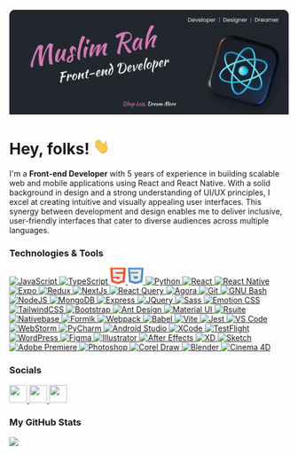 [![Header](https://raw.githubusercontent.com/lezgea/lezgea/master/banner.png "Header")](https://github.com/lezgea)

# Hey, folks! <img src="https://raw.githubusercontent.com/lezgea/lezgea/master/wave.gif" width="30px" height="30px" />

I'm a <b>Front-end Developer</b> with 5 years of experience in building scalable web and mobile applications using React and React Native. With a solid background in design and a strong understanding of UI/UX principles, I excel at creating intuitive and visually appealing user interfaces. This synergy between development and design enables me to deliver inclusive, user-friendly interfaces that cater to diverse audiences across multiple languages.

### Technologies & Tools 
<p align="left">
  <!-- JavaScript -->
  <a href="https://developer.mozilla.org/en-US/docs/Web/JavaScript" target="_blank" rel="noreferrer">
    <picture>
      <source media="(prefers-color-scheme: dark)" srcset="https://raw.githubusercontent.com/lezgea/lezgea/master/icons/js.png" />
      <source media="(prefers-color-scheme: light)" srcset="https://raw.githubusercontent.com/lezgea/lezgea/master/icons/js.png" />
      <img src="https://seeklogo.com/images/E/expo-logo-01BB2BCFC3-seeklogo.com.png" width="31" height="31" alt="JavaScript"/>
    </picture>
  </a>
  <!-- TypeScript -->
  <a href="https://www.typescriptlang.org/" target="_blank" rel="noreferrer">
    <picture>
      <source media="(prefers-color-scheme: dark)" srcset="https://cdn3d.iconscout.com/3d/free/thumb/free-typescript-3d-icon-download-in-png-blend-fbx-gltf-file-formats--microsoft-logo-angular-language-javascript-static-type-coding-lang-pack-logos-icons-7577992.png?f=webp" />
      <source media="(prefers-color-scheme: light)" srcset="https://cdn3d.iconscout.com/3d/free/thumb/free-typescript-3d-icon-download-in-png-blend-fbx-gltf-file-formats--microsoft-logo-angular-language-javascript-static-type-coding-lang-pack-logos-icons-7577992.png?f=webp" />
      <img src="https://cdn3d.iconscout.com/3d/free/thumb/free-typescript-3d-icon-download-in-png-blend-fbx-gltf-file-formats--microsoft-logo-angular-language-javascript-static-type-coding-lang-pack-logos-icons-7577992.png?f=webp" width="32" height="32" alt="TypeScript"/>
    </picture>
  </a>
  <!-- HTML -->
  <a href="https://developer.mozilla.org/en-US/docs/Glossary/HTML5" target="_blank" rel="noreferrer">
    <picture>
      <source media="(prefers-color-scheme: dark)" srcset="https://raw.githubusercontent.com/lezgea/lezgea/master/icons/html.png" />
      <source media="(prefers-color-scheme: light)" srcset="https://raw.githubusercontent.com/lezgea/lezgea/master/icons/html.png" />
      <img src="https://raw.githubusercontent.com/lezgea/lezgea/master/icons/html.png" width="28" height="30" alt="HTML"/>
    </picture>
  </a>
  <!-- CSS -->
  <a href="https://www.w3.org/TR/CSS/#css" target="_blank" rel="noreferrer">
    <picture>
      <source media="(prefers-color-scheme: dark)" srcset="https://raw.githubusercontent.com/lezgea/lezgea/master/icons/css.png" />
      <source media="(prefers-color-scheme: light)" srcset="https://raw.githubusercontent.com/lezgea/lezgea/master/icons/css.png" />
      <img src="https://raw.githubusercontent.com/lezgea/lezgea/master/icons/css.png" width="28" height="30" alt="CSS"/>
    </picture>
  </a>
  <!-- Python -->
  <a href="https://www.python.org/" target="_blank" rel="noreferrer">
    <picture>
      <source media="(prefers-color-scheme: dark)" srcset="https://raw.githubusercontent.com/danielcranney/readme-generator/main/public/icons/skills/python-colored.svg" />
      <source media="(prefers-color-scheme: light)" srcset="https://raw.githubusercontent.com/danielcranney/readme-generator/main/public/icons/skills/python-colored.svg" />
      <img src="https://raw.githubusercontent.com/danielcranney/readme-generator/main/public/icons/skills/python-colored.svg" width="32" height="32" alt="Python"/>
    </picture>
  </a>
  <!-- React -->
  <a href="https://reactjs.org/" target="_blank" rel="noreferrer">
    <picture>
      <source media="(prefers-color-scheme: dark)" srcset="https://raw.githubusercontent.com/danielcranney/readme-generator/main/public/icons/skills/react-colored.svg" />
      <source media="(prefers-color-scheme: light)" srcset="https://raw.githubusercontent.com/danielcranney/readme-generator/main/public/icons/skills/react-colored.svg" />
      <img src="https://raw.githubusercontent.com/danielcranney/readme-generator/main/public/icons/skills/react-colored.svg" width="32" height="32" alt="React"/>
    </picture>
  </a>
  <!-- React Native -->
  <a href="https://reactnative.dev/" target="_blank" rel="noreferrer">
    <picture>
      <source media="(prefers-color-scheme: dark)" srcset="https://cdn3d.iconscout.com/3d/free/thumb/free-react-3d-icon-download-in-png-blend-fbx-gltf-file-formats--facebook-logo-native-javascript-library-user-interfaces-coding-lang-pack-logos-icons-7578010.png" />
      <source media="(prefers-color-scheme: light)" srcset="https://cdn3d.iconscout.com/3d/free/thumb/free-react-3d-icon-download-in-png-blend-fbx-gltf-file-formats--facebook-logo-native-javascript-library-user-interfaces-coding-lang-pack-logos-icons-7578010.png" />
      <img src="https://cdn3d.iconscout.com/3d/free/thumb/free-react-3d-icon-download-in-png-blend-fbx-gltf-file-formats--facebook-logo-native-javascript-library-user-interfaces-coding-lang-pack-logos-icons-7578010.png" width="32" height="32" alt="React Native"/>
    </picture>
  </a>
  <!-- Expo -->
  <a href="https://expo.dev/" target="_blank" rel="noreferrer">
    <picture>
      <source media="(prefers-color-scheme: dark)" srcset="https://seeklogo.com/images/E/expo-logo-01BB2BCFC3-seeklogo.com.png" />
      <source media="(prefers-color-scheme: light)" srcset="https://seeklogo.com/images/E/expo-logo-01BB2BCFC3-seeklogo.com.png" />
      <img src="https://www.svgrepo.com/show/373591/expo.svg" width="30" height="30" alt="Expo"/>
    </picture>
  </a>
  <!-- Redux -->
  <a href="https://redux.js.org/" target="_blank" rel="noreferrer">
    <picture>
      <source media="(prefers-color-scheme: dark)" srcset="https://raw.githubusercontent.com/danielcranney/readme-generator/main/public/icons/skills/redux-colored.svg" />
      <source media="(prefers-color-scheme: light)" srcset="https://raw.githubusercontent.com/danielcranney/readme-generator/main/public/icons/skills/redux-colored.svg" />
      <img src="https://raw.githubusercontent.com/danielcranney/readme-generator/main/public/icons/skills/redux-colored.svg" width="32" height="32" alt="Redux"/>
    </picture>
  </a>
  <!-- NextJS -->
  <a href="https://nextjs.org/docs" target="_blank" rel="noreferrer">
    <picture>
      <source media="(prefers-color-scheme: dark)" srcset="https://seeklogo.com/images/N/next-js-icon-logo-EE302D5DBD-seeklogo.com.png" />
      <source media="(prefers-color-scheme: light)" srcset="https://seeklogo.com/images/N/next-js-icon-logo-EE302D5DBD-seeklogo.com.png" />
      <img src="https://seeklogo.com/images/N/next-js-icon-logo-EE302D5DBD-seeklogo.com.png" width="32" height="32" alt="NextJs"/>
    </picture>
  </a>
  <!-- React Query -->
  <a href="https://www.npmjs.com/package/react-query" target="_blank" rel="noreferrer">
    <picture>
      <source media="(prefers-color-scheme: dark)" srcset="https://miro.medium.com/v2/resize:fit:1200/1*elhu-42TzQEdsFjKDbQhhA.png" />
      <source media="(prefers-color-scheme: light)" srcset="https://miro.medium.com/v2/resize:fit:1200/1*elhu-42TzQEdsFjKDbQhhA.png" />
      <img src="https://miro.medium.com/v2/resize:fit:1200/1*elhu-42TzQEdsFjKDbQhhA.png" width="32" height="32" alt="React Query"/>
    </picture>
  </a>
  <!-- Agora -->
  <a href="https://www.agora.io/en/" target="_blank" rel="noreferrer">
    <picture>
      <source media="(prefers-color-scheme: dark)" srcset="https://cdn.prod.website-files.com/660affa848e8af81bdd03909/66ab7f671fb90c022fb7f1dc_Agora%20Logo%20Crisp.webp" />
      <source media="(prefers-color-scheme: light)" srcset="https://cdn.prod.website-files.com/660affa848e8af81bdd03909/66ab7f671fb90c022fb7f1dc_Agora%20Logo%20Crisp.webp" />
      <img src="https://cdn.prod.website-files.com/660affa848e8af81bdd03909/66ab7f671fb90c022fb7f1dc_Agora%20Logo%20Crisp.webp" width="60" height="32" alt="Agora"/>
    </picture>
  </a>
  <!-- Git -->
  <a href="https://git-scm.com/" target="_blank" rel="noreferrer">
    <picture>
      <source media="(prefers-color-scheme: dark)" srcset="https://raw.githubusercontent.com/danielcranney/readme-generator/main/public/icons/skills/git-colored.svg" />
      <source media="(prefers-color-scheme: light)" srcset="https://raw.githubusercontent.com/danielcranney/readme-generator/main/public/icons/skills/git-colored.svg" />
      <img src="https://raw.githubusercontent.com/danielcranney/readme-generator/main/public/icons/skills/git-colored.svg" width="32" height="32" alt="Git"/>
    </picture>
  </a>
  <!-- GNU Bash -->
  <a href="https://www.gnu.org/software/bash/" target="_blank" rel="noreferrer">
  <picture>
      <source media="(prefers-color-scheme: dark)" srcset="https://raw.githubusercontent.com/danielcranney/readme-generator/main/public/icons/skills/gnubash.svg" />
     <source media="(prefers-color-scheme: light)" srcset="https://raw.githubusercontent.com/danielcranney/readme-generator/main/public/icons/skills/gnubash.svg" />
      <img src="https://raw.githubusercontent.com/danielcranney/readme-generator/main/public/icons/skills/gnubash.svg" width="32" height="32" alt="GNU Bash"/>
    </picture>
  </a>
<!-- NodeJS -->
<a href="https://nodejs.org/en/" target="_blank" rel="noreferrer">
  <picture>
    <source media="(prefers-color-scheme: dark)" srcset="https://raw.githubusercontent.com/danielcranney/readme-generator/main/public/icons/skills/nodejs-colored.svg" />
    <source media="(prefers-color-scheme: light)" srcset="https://raw.githubusercontent.com/danielcranney/readme-generator/main/public/icons/skills/nodejs-colored.svg" />
    <img src="https://raw.githubusercontent.com/danielcranney/readme-generator/main/public/icons/skills/nodejs-colored.svg" width="32" height="32" alt="NodeJS"/>
  </picture>
</a>
<!-- MongoDB -->
<a href="https://www.mongodb.com/" target="_blank" rel="noreferrer">
  <picture>
    <source media="(prefers-color-scheme: dark)" srcset="https://raw.githubusercontent.com/danielcranney/readme-generator/main/public/icons/skills/mongodb-colored.svg" />
    <source media="(prefers-color-scheme: light)" srcset="https://raw.githubusercontent.com/danielcranney/readme-generator/main/public/icons/skills/mongodb-colored.svg" />
    <img src="https://raw.githubusercontent.com/danielcranney/readme-generator/main/public/icons/skills/mongodb-colored.svg" width="25" height="32" alt="MongoDB"/>
  </picture>
</a>
<!-- Express -->
<a href="https://expressjs.com/" target="_blank" rel="noreferrer">
  <picture>
    <source media="(prefers-color-scheme: dark)" srcset="https://adware-technologies.s3.amazonaws.com/uploads/technology/thumbnail/20/express-js.png" />
    <source media="(prefers-color-scheme: light)" srcset="https://adware-technologies.s3.amazonaws.com/uploads/technology/thumbnail/20/express-js.png" />
    <img src="https://adware-technologies.s3.amazonaws.com/uploads/technology/thumbnail/20/express-js.png" width="32" height="32" alt="Express"/>
  </picture>
</a>
<!-- JQuery -->
<a href="https://jquery.com/" target="_blank" rel="noreferrer">
  <picture>
    <source media="(prefers-color-scheme: dark)" srcset="https://raw.githubusercontent.com/danielcranney/readme-generator/main/public/icons/skills/jquery-colored.svg" />
    <source media="(prefers-color-scheme: light)" srcset="https://raw.githubusercontent.com/danielcranney/readme-generator/main/public/icons/skills/jquery-colored.svg" />
    <img src="https://raw.githubusercontent.com/danielcranney/readme-generator/main/public/icons/skills/jquery-colored.svg" width="32" height="32" alt="JQuery"/>
  </picture>
</a>
<!-- Sass -->
<a href="https://sass-lang.com/" target="_blank" rel="noreferrer">
  <picture>
    <source media="(prefers-color-scheme: dark)" srcset="https://raw.githubusercontent.com/danielcranney/readme-generator/main/public/icons/skills/sass-colored.svg" />
    <source media="(prefers-color-scheme: light)" srcset="https://raw.githubusercontent.com/danielcranney/readme-generator/main/public/icons/skills/sass-colored.svg" />
    <img src="https://raw.githubusercontent.com/danielcranney/readme-generator/main/public/icons/skills/sass-colored.svg" width="35" height="32" alt="Sass"/>
  </picture>
</a>
<!-- Emotion CSS -->
<a href="https://emotion.sh/docs/introduction" target="_blank" rel="noreferrer">
  <picture>
    <source media="(prefers-color-scheme: dark)" srcset="https://cdn.rawgit.com/emotion-js/emotion/main/emotion.png" />
    <source media="(prefers-color-scheme: light)" srcset="https://cdn.rawgit.com/emotion-js/emotion/main/emotion.png" />
    <img src="https://cdn.rawgit.com/emotion-js/emotion/main/emotion.png" width="32" height="32" alt="Emotion CSS"/>
  </picture>
</a>
<!-- TailwindCSS -->
<a href="https://tailwindcss.com/" target="_blank" rel="noreferrer">
  <picture>
    <source media="(prefers-color-scheme: dark)" srcset="https://raw.githubusercontent.com/danielcranney/readme-generator/main/public/icons/skills/tailwindcss-colored.svg" />
    <source media="(prefers-color-scheme: light)" srcset="https://raw.githubusercontent.com/danielcranney/readme-generator/main/public/icons/skills/tailwindcss-colored.svg" />
    <img src="https://raw.githubusercontent.com/danielcranney/readme-generator/main/public/icons/skills/tailwindcss-colored.svg" width="32" height="32" alt="TailwindCSS"/>
  </picture>
</a>
<!-- Bootstrap -->
<a href="https://getbootstrap.com/" target="_blank" rel="noreferrer">
  <picture>
    <source media="(prefers-color-scheme: dark)" srcset="https://raw.githubusercontent.com/danielcranney/readme-generator/main/public/icons/skills/bootstrap-colored.svg" />
    <source media="(prefers-color-scheme: light)" srcset="https://raw.githubusercontent.com/danielcranney/readme-generator/main/public/icons/skills/bootstrap-colored.svg" />
    <img src="https://raw.githubusercontent.com/danielcranney/readme-generator/main/public/icons/skills/bootstrap-colored.svg" width="32" height="32" alt="Bootstrap"/>
  </picture>
</a>
<!-- Ant Design -->
<a href="https://ant.design/" target="_blank" rel="noreferrer">
  <picture>
    <source media="(prefers-color-scheme: dark)" srcset="https://fac.feffery.tech/assets/imgs/fac-logo.svg" />
    <source media="(prefers-color-scheme: light)" srcset="https://fac.feffery.tech/assets/imgs/fac-logo.svg" />
    <img src="https://fac.feffery.tech/assets/imgs/fac-logo.svg" width="32" height="32" alt="Ant Design"/>
  </picture>
</a>
<!-- Material UI -->
<a href="https://mui.com/" target="_blank" rel="noreferrer">
  <picture>
    <source media="(prefers-color-scheme: dark)" srcset="https://raw.githubusercontent.com/danielcranney/readme-generator/main/public/icons/skills/materialui-colored.svg" />
    <source media="(prefers-color-scheme: light)" srcset="https://raw.githubusercontent.com/danielcranney/readme-generator/main/public/icons/skills/materialui-colored.svg" />
    <img src="https://raw.githubusercontent.com/danielcranney/readme-generator/main/public/icons/skills/materialui-colored.svg" width="32" height="32" alt="Material UI"/>
  </picture>
</a>
<!-- Rsuite -->
<a href="https://rsuitejs.com/" target="_blank" rel="noreferrer">
  <picture>
    <source media="(prefers-color-scheme: dark)" srcset="https://avatars.githubusercontent.com/u/19635045?s=280&v=4" />
    <source media="(prefers-color-scheme: light)" srcset="https://avatars.githubusercontent.com/u/19635045?s=280&v=4" />
    <img src="https://avatars.githubusercontent.com/u/19635045?s=280&v=4" width="32" height="32" alt="Rsuite"/>
  </picture>
</a>
<!-- Nativebase -->
<a href="https://nativebase.io/" target="_blank" rel="noreferrer">
  <picture>
    <source media="(prefers-color-scheme: dark)" srcset="https://cdn.hashnode.com/res/hashnode/image/upload/v1643109960804/iJ6WHws9W.png" />
    <source media="(prefers-color-scheme: light)" srcset="https://cdn.hashnode.com/res/hashnode/image/upload/v1643109960804/iJ6WHws9W.png" />
    <img src="https://cdn.hashnode.com/res/hashnode/image/upload/v1643109960804/iJ6WHws9W.png" width="32" height="32" alt="Nativebase"/>
  </picture>
</a>
<!-- Formik -->
<a href="https://formik.org/" target="_blank" rel="noreferrer">
  <picture>
    <source media="(prefers-color-scheme: dark)" srcset="https://images.opencollective.com/formik/7ba0331/logo/256.png" />
    <source media="(prefers-color-scheme: light)" srcset="https://images.opencollective.com/formik/7ba0331/logo/256.png" />
    <img src="https://images.opencollective.com/formik/7ba0331/logo/256.png" width="30" height="32" alt="Formik"/>
  </picture>
</a>
<!-- Webpack -->
<a href="https://webpack.js.org/" target="_blank" rel="noreferrer">
  <picture>
    <source media="(prefers-color-scheme: dark)" srcset="https://raw.githubusercontent.com/danielcranney/readme-generator/main/public/icons/skills/webpack-colored.svg" />
    <source media="(prefers-color-scheme: light)" srcset="https://raw.githubusercontent.com/danielcranney/readme-generator/main/public/icons/skills/webpack-colored.svg" />
    <img src="https://raw.githubusercontent.com/danielcranney/readme-generator/main/public/icons/skills/webpack-colored.svg" width="32" height="32" alt="Webpack"/>
  </picture>
</a>
<!-- Babel -->
<a href="https://babeljs.io/" target="_blank" rel="noreferrer">
  <picture>
    <source media="(prefers-color-scheme: dark)" srcset="https://raw.githubusercontent.com/babel/logo/master/babel.png" />
    <source media="(prefers-color-scheme: light)" srcset="https://raw.githubusercontent.com/babel/logo/master/babel.png" />
    <img src="https://raw.githubusercontent.com/babel/logo/master/babel.png" width="50" height="32" alt="Babel"/>
  </picture>
</a>
<!-- Vite -->
<a href="https://vitejs.dev/" target="_blank" rel="noreferrer">
  <picture>
    <source media="(prefers-color-scheme: dark)" srcset="https://raw.githubusercontent.com/danielcranney/readme-generator/main/public/icons/skills/vite-colored.svg" />
    <source media="(prefers-color-scheme: light)" srcset="https://raw.githubusercontent.com/danielcranney/readme-generator/main/public/icons/skills/vite-colored.svg" />
    <img src="https://raw.githubusercontent.com/danielcranney/readme-generator/main/public/icons/skills/vite-colored.svg" width="32" height="32" alt="Vite"/>
  </picture>
</a>
<!-- Jest -->
<a href="https://jestjs.io/" target="_blank" rel="noreferrer">
  <picture>
    <source media="(prefers-color-scheme: dark)" srcset="https://cdn.freebiesupply.com/logos/large/2x/jest-logo-png-transparent.png" />
    <source media="(prefers-color-scheme: light)" srcset="https://cdn.freebiesupply.com/logos/large/2x/jest-logo-png-transparent.png" />
    <img src="https://cdn.freebiesupply.com/logos/large/2x/jest-logo-png-transparent.png" width="32" height="32" alt="Jest"/>
  </picture>
</a>
<!-- VS Code -->
<a href="https://code.visualstudio.com/" target="_blank" rel="noreferrer">
  <picture>
    <source media="(prefers-color-scheme: dark)" srcset="https://code.visualstudio.com/assets/images/code-stable.png" />
    <source media="(prefers-color-scheme: light)" srcset="https://code.visualstudio.com/assets/images/code-stable.png" />
    <img src="https://code.visualstudio.com/assets/images/code-stable.png" width="32" height="32" alt="VS Code"/>
  </picture>
</a>
<!-- Webstorm -->
<a href="https://www.jetbrains.com/webstorm/" target="_blank" rel="noreferrer">
  <picture>
    <source media="(prefers-color-scheme: dark)" srcset="https://images.g2crowd.com/uploads/product/image/large_detail/large_detail_d530342960305b9dd8d4c76a376d3cd3/webstorm.png" />
    <source media="(prefers-color-scheme: light)" srcset="https://images.g2crowd.com/uploads/product/image/large_detail/large_detail_d530342960305b9dd8d4c76a376d3cd3/webstorm.png" />
    <img src="https://images.g2crowd.com/uploads/product/image/large_detail/large_detail_d530342960305b9dd8d4c76a376d3cd3/webstorm.png" width="32" height="32" alt="WebStorm"/>
  </picture>
</a>
<!-- PyCharm -->
<a href="https://www.jetbrains.com/pycharm/" target="_blank" rel="noreferrer">
  <picture>
    <source media="(prefers-color-scheme: dark)" srcset="https://upload.wikimedia.org/wikipedia/commons/thumb/1/1d/PyCharm_Icon.svg/1024px-PyCharm_Icon.svg.png" />
    <source media="(prefers-color-scheme: light)" srcset="https://upload.wikimedia.org/wikipedia/commons/thumb/1/1d/PyCharm_Icon.svg/1024px-PyCharm_Icon.svg.png" />
    <img src="https://upload.wikimedia.org/wikipedia/commons/thumb/1/1d/PyCharm_Icon.svg/1024px-PyCharm_Icon.svg.png" width="32" height="32" alt="PyCharm"/>
  </picture>
</a>
<!-- Android Studio -->
<a href="https://developer.android.com/" target="_blank" rel="noreferrer">
  <picture>
    <source media="(prefers-color-scheme: dark)" srcset="https://icons.veryicon.com/png/o/file-type/exquisite-multicolor-icon/androidstudio.png" />
    <source media="(prefers-color-scheme: light)" srcset="https://icons.veryicon.com/png/o/file-type/exquisite-multicolor-icon/androidstudio.png" />
    <img src="https://icons.veryicon.com/png/o/file-type/exquisite-multicolor-icon/androidstudio.png" width="32" height="32" alt="Android Studio"/>
  </picture>
</a>
<!-- XCode -->
<a href="https://www.xcode.com" target="_blank" rel="noreferrer">
  <picture>
    <source media="(prefers-color-scheme: dark)" srcset="https://upload.wikimedia.org/wikipedia/en/5/56/Xcode_14_icon.png" />
    <source media="(prefers-color-scheme: light)" srcset="https://upload.wikimedia.org/wikipedia/en/5/56/Xcode_14_icon.png" />
    <img src="https://upload.wikimedia.org/wikipedia/en/5/56/Xcode_14_icon.png" width="32" height="32" alt="XCode"/>
  </picture>
</a>
<!-- TestFlight -->
<a href="https://developer.apple.com/testflight/" target="_blank" rel="noreferrer">
  <picture>
    <source media="(prefers-color-scheme: dark)" srcset="https://cdn.jim-nielsen.com/macos/512/testflight-2023-05-19.png?rf=1024" />
    <source media="(prefers-color-scheme: light)" srcset="https://cdn.jim-nielsen.com/macos/512/testflight-2023-05-19.png?rf=1024" />
    <img src="https://cdn.jim-nielsen.com/macos/512/testflight-2023-05-19.png?rf=1024" width="32" height="32" alt="TestFlight"/>
  </picture>
</a>
<!-- WordPress -->
<a href="https://wordpress.com" target="_blank" rel="noreferrer">
  <picture>
    <source media="(prefers-color-scheme: dark)" srcset="https://raw.githubusercontent.com/danielcranney/readme-generator/main/public/icons/skills/wordpress-colored.svg" />
    <source media="(prefers-color-scheme: light)" srcset="https://raw.githubusercontent.com/danielcranney/readme-generator/main/public/icons/skills/wordpress-colored.svg" />
    <img src="https://raw.githubusercontent.com/danielcranney/readme-generator/main/public/icons/skills/wordpress-colored.svg" width="32" height="32" alt="WordPress"/>
  </picture>
</a>
<!-- Figma -->
<a href="https://www.figma.com/" target="_blank" rel="noreferrer">
  <picture>
    <source media="(prefers-color-scheme: dark)" srcset="https://raw.githubusercontent.com/danielcranney/readme-generator/main/public/icons/skills/figma-colored.svg" />
    <source media="(prefers-color-scheme: light)" srcset="https://raw.githubusercontent.com/danielcranney/readme-generator/main/public/icons/skills/figma-colored.svg" />
    <img src="https://raw.githubusercontent.com/danielcranney/readme-generator/main/public/icons/skills/figma-colored.svg" width="32" height="32" alt="Figma"/>
  </picture>
</a>
<!-- Illustrator -->
<a href="https://www.adobe.com/uk/products/illustrator.html" target="_blank" rel="noreferrer">
  <picture>
    <source media="(prefers-color-scheme: dark)" srcset="https://i.pinimg.com/originals/2a/e7/0c/2ae70c03ed23aea660f17fde2dcd182e.png" />
    <source media="(prefers-color-scheme: light)" srcset="https://i.pinimg.com/originals/2a/e7/0c/2ae70c03ed23aea660f17fde2dcd182e.png" />
    <img src="https://i.pinimg.com/originals/2a/e7/0c/2ae70c03ed23aea660f17fde2dcd182e.png" width="32" height="32" alt="Illustrator"/>
  </picture>
</a>
<!-- After Effects -->
<a href="https://www.adobe.com/uk/products/aftereffects.html" target="_blank" rel="noreferrer">
  <picture>
    <source media="(prefers-color-scheme: dark)" srcset="https://cdn3d.iconscout.com/3d/premium/thumb/after-effect-3d-icon-download-in-png-blend-fbx-gltf-file-formats--design-software-graphic-designer-pack-development-icons-8778810.png" />
    <source media="(prefers-color-scheme: light)" srcset="https://cdn3d.iconscout.com/3d/premium/thumb/after-effect-3d-icon-download-in-png-blend-fbx-gltf-file-formats--design-software-graphic-designer-pack-development-icons-8778810.png" />
    <img src="https://cdn3d.iconscout.com/3d/premium/thumb/after-effect-3d-icon-download-in-png-blend-fbx-gltf-file-formats--design-software-graphic-designer-pack-development-icons-8778810.png" width="32" height="32" alt="After Effects"/>
  </picture>
</a>
<!-- XD -->
<a href="https://www.adobe.com/uk/products/xd.html" target="_blank" rel="noreferrer">
  <picture>
    <source media="(prefers-color-scheme: dark)" srcset="https://cdn3d.iconscout.com/3d/free/thumb/free-adobe-xd-3d-icon-download-in-png-blend-fbx-gltf-file-formats--logo-application-app-creative-software-pack-appliances-icons-9395212.png" />
    <source media="(prefers-color-scheme: light)" srcset="https://cdn3d.iconscout.com/3d/free/thumb/free-adobe-xd-3d-icon-download-in-png-blend-fbx-gltf-file-formats--logo-application-app-creative-software-pack-appliances-icons-9395212.png" />
    <img src="https://cdn3d.iconscout.com/3d/free/thumb/free-adobe-xd-3d-icon-download-in-png-blend-fbx-gltf-file-formats--logo-application-app-creative-software-pack-appliances-icons-9395212.png" width="32" height="32" alt="XD"/>
  </picture>
</a>
<!-- Sketch -->
<a href="https://www.sketch.com/" target="_blank" rel="noreferrer">
  <picture>
    <source media="(prefers-color-scheme: dark)" srcset="https://raw.githubusercontent.com/danielcranney/readme-generator/main/public/icons/skills/sketch-colored.svg" />
    <source media="(prefers-color-scheme: light)" srcset="https://raw.githubusercontent.com/danielcranney/readme-generator/main/public/icons/skills/sketch-colored.svg" />
    <img src="https://raw.githubusercontent.com/danielcranney/readme-generator/main/public/icons/skills/sketch-colored.svg" width="32" height="32" alt="Sketch"/>
  </picture>
</a>
<!-- Adobe Premiere -->
<a href="https://www.adobe.com/products/premiere.html" target="_blank" rel="noreferrer">
  <picture>
    <source media="(prefers-color-scheme: dark)" srcset="https://cdn3d.iconscout.com/3d/free/thumb/free-adobe-premier-9234642-7516867.png?f=webp" />
    <source media="(prefers-color-scheme: light)" srcset="https://cdn3d.iconscout.com/3d/free/thumb/free-adobe-premier-9234642-7516867.png?f=webp" />
    <img src="https://cdn3d.iconscout.com/3d/free/thumb/free-adobe-premier-9234642-7516867.png?f=webp" width="32" height="32" alt="Adobe Premiere"/>
  </picture>
</a>
<!-- Photoshop -->
<a href="https://www.adobe.com/products/photoshop.html" target="_blank" rel="noreferrer">
  <picture>
    <source media="(prefers-color-scheme: dark)" srcset="https://cdn3d.iconscout.com/3d/free/thumb/free-adobe-photoshop-3d-icon-download-in-png-blend-fbx-gltf-file-formats--design-soft-tool-logo-pack-logos-icons-7516862.png" />
    <source media="(prefers-color-scheme: light)" srcset="https://cdn3d.iconscout.com/3d/free/thumb/free-adobe-photoshop-3d-icon-download-in-png-blend-fbx-gltf-file-formats--design-soft-tool-logo-pack-logos-icons-7516862.png" />
    <img src="https://cdn3d.iconscout.com/3d/free/thumb/free-adobe-photoshop-3d-icon-download-in-png-blend-fbx-gltf-file-formats--design-soft-tool-logo-pack-logos-icons-7516862.png" width="32" height="32" alt="Photoshop"/>
  </picture>
</a>
<!-- Corel Draw -->
<a href="https://www.coreldraw.com/en/" target="_blank" rel="noreferrer">
  <picture>
    <source media="(prefers-color-scheme: dark)" srcset="https://www.freeiconspng.com/thumbs/corel-draw-icon/corel-draw-logo-icon-21.png" />
    <source media="(prefers-color-scheme: light)" srcset="https://www.freeiconspng.com/thumbs/corel-draw-icon/corel-draw-logo-icon-21.png" />
    <img src="https://www.freeiconspng.com/thumbs/corel-draw-icon/corel-draw-logo-icon-21.png" width="32" height="32" alt="Corel Draw"/>
  </picture>
</a>
<!-- Blender -->
<a href="https://www.blender.org/" target="_blank" rel="noreferrer">
  <picture>
    <source media="(prefers-color-scheme: dark)" srcset="https://raw.githubusercontent.com/danielcranney/readme-generator/main/public/icons/skills/blender-colored.svg" />
    <source media="(prefers-color-scheme: light)" srcset="https://raw.githubusercontent.com/danielcranney/readme-generator/main/public/icons/skills/blender-colored.svg" />
    <img src="https://raw.githubusercontent.com/danielcranney/readme-generator/main/public/icons/skills/blender-colored.svg" width="32" height="32" alt="Blender"/>
  </picture>
</a>
<!-- Cinema 4D -->
<a href="https://www.maxon.net/en/cinema-4d" target="_blank" rel="noreferrer">
  <picture>
    <source media="(prefers-color-scheme: dark)" srcset="https://upload.wikimedia.org/wikipedia/en/d/d8/C4D_Logo.png" />
    <source media="(prefers-color-scheme: light)" srcset="https://upload.wikimedia.org/wikipedia/en/d/d8/C4D_Logo.png" />
    <img src="https://upload.wikimedia.org/wikipedia/en/d/d8/C4D_Logo.png" width="32" height="32" alt="Cinema 4D"/>
  </picture>
</a>


</p>

                    
### Socials
                  
                
<p align="left">
                      <a href="https://www.behance.com/muslimragimov" target="_blank" rel="noreferrer">
                    <picture>
                    <source media="(prefers-color-scheme: dark)" srcset="https://raw.githubusercontent.com/danielcranney/readme-generator/main/public/icons/socials/behance-dark.svg" />
                    <source media="(prefers-color-scheme: light)" srcset="https://raw.githubusercontent.com/danielcranney/readme-generator/main/public/icons/socials/behance.svg" />
                    <img src="https://raw.githubusercontent.com/danielcranney/readme-generator/main/public/icons/socials/behance.svg" width="32" height="32" />
                    </picture>
                    </a>
  <a href="https://www.linkedin.com/in/muslimrah" target="_blank" rel="noreferrer">
                    <picture>
                    <source media="(prefers-color-scheme: dark)" srcset="https://raw.githubusercontent.com/danielcranney/readme-generator/main/public/icons/socials/linkedin-dark.svg" />
                    <source media="(prefers-color-scheme: light)" srcset="https://raw.githubusercontent.com/danielcranney/readme-generator/main/public/icons/socials/linkedin.svg" />
                    <img src="https://raw.githubusercontent.com/danielcranney/readme-generator/main/public/icons/socials/linkedin.svg" width="32" height="32" />
                    </picture>
                    </a>
                      <a href="http://www.instagram.com/lezgea" target="_blank" rel="noreferrer">
                    <picture>
                    <source media="(prefers-color-scheme: dark)" srcset="https://raw.githubusercontent.com/danielcranney/readme-generator/main/public/icons/socials/instagram-dark.svg" />
                    <source media="(prefers-color-scheme: light)" srcset="https://raw.githubusercontent.com/danielcranney/readme-generator/main/public/icons/socials/instagram.svg" />
                    <img src="https://raw.githubusercontent.com/danielcranney/readme-generator/main/public/icons/socials/instagram.svg" width="32" height="32" />
                    </picture>
                    </a>
                      </p>

                      
### My GitHub Stats

<a href="http://www.github.com/lezgea"><img
                  src="https://github-readme-streak-stats.herokuapp.com/?user=lezgea&stroke=ffffff&background=22272E&ring=D47BB4&fire=D47BB4&currStreakNum=ffffff&currStreakLabel=ffffff&sideNums=ffffff&sideLabels=ffffff&dates=6D7178&hide_border=true" /></a>
